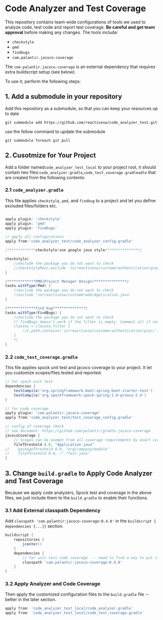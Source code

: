 # Code Analyzer and Test Coverage

This repository contains team-wide configurations of tools we used to analyze code, test code and report test coverage. **Be careful and get team approval** before making any changes. 
The tools include:
* `checkstyle`
* `pmd`
* `findbugs`
* `com.palantir.jacoco-coverage` 

The `com.palantir.jacoco-coverage` is an external dependency that requires extra buildscript setup (see below). 

To use it, perform the following steps: 

## 1. Add a submodule in your repository

Add this repository as a submodule, so that you can keep your resources up to date

`git submodule add https://github.com/reactivesw/code_analyzer_test.git`

use the fellow command to update the submodule

`git submodule foreach git pull`


## 2. Cusotmize for Your Project
Add a folder named`code_analyzer_test_local` to your project root, it should contain two files:`code_analyzer.gradle`,`code_test_coverage.gradleadle` that are created from the following contents:

### 2.1 `code_analyzer.gradle`
This file applies `checkstyle`, `pmd`, and `findbug` to a project and let you define excluded files/folders etc. 

```groovy

apply plugin: 'checkstyle'
apply plugin: 'pmd'
apply plugin: 'findbugs'

// apply all configurations
apply from:'code_analyzer_test/code_analyzer_config.gradle'

/*************checkstyle(use google java style)***************/

checkstyle{
    //exclude the package you do not want to check
    //checkstyleMain.exclude 'io/reactivesw/customerauthentication/grpc/*'
}

/*************PMD(Project Manager Design)***************/
tasks.withType(Pmd) {
    //exclude the package you do not want to check
    //exclude 'io/reactivesw/customerweb/Application.java'
}

/*************find bug***************/
tasks.withType(FindBugs) {
    //exclude the package you do not want to check
    /* findBugs doesn't work if the filter is empty. Comment all if nothing to exclude
    classes = classes.filter {
        !it.path.contains('io/reactivesw/customerauthentication/grpc/')
    }
    */
}
```

### 2.2 `code_test_coverage.gradle`
This file applies spock unit test and jacoco coverage to your project. It let you customize scopes/files tested and reported. 
```groovy
// for spock unit test
dependencies {
    testCompile('org.springframework.boot:spring-boot-starter-test')
    testCompile('org.spockframework:spock-spring:1.0-groovy-2.4')
}

// for code coverage
apply plugin: 'com.palantir.jacoco-coverage'
apply from:'code_analyzer_test/test_coverage_config.gradle'

// config of coverage check
// see document: https://github.com/palantir/gradle-jacoco-coverage
jacocoCoverage {
    // Scopes can be exempt from all coverage requirements by exact scope name or scope name pattern.
    fileThreshold 0.0, "Application.java"
//    packageThreshold 0.0, "org/company/module"
//    fileThreshold 0.0, ~".*Test.java"
}
```

## 3. Change `build.gradle` to Apply Code Analyzer and Test Coverage
Because we apply code analyzers, Spock test and coverage in the above files, we just include them to the `build.gradle` to enable their functions.  

### 3.1 Add External classpath Dependency
Add `classpath 'com.palantir:jacoco-coverage:0.4.0'` in the `buildscript { dependencies {...}}` section. 
```groovy
buildscript {
    repositories {
        jcenter()
    }
    dependencies {
        // for unit test code coverage  -- need to find a way to put it in its file
        classpath 'com.palantir:jacoco-coverage:0.4.0'
    }
}
```

### 3.2 Apply Analyzer and Code Coverage

Then apply the customized configuration files to the `build.gradle` file -- better in the later section. 

```groovy 
apply from: 'code_analyzer_test_local/code_analyzer.gradle'
apply from: 'code_analyzer_test_local/code_test_coverage.gradle'
```
